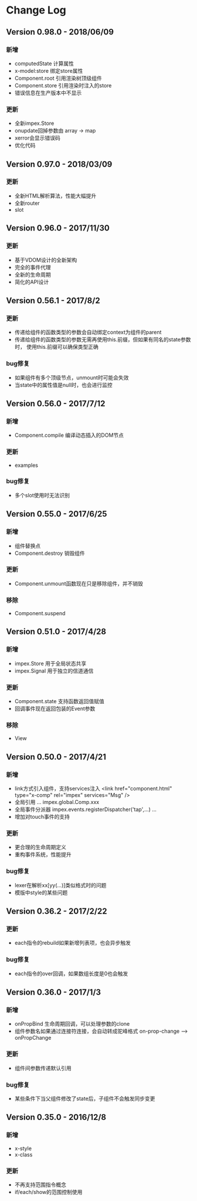 # Change Log
## Version 0.98.0 - 2018/06/09
### 新增
* computedState 计算属性
* x-model:store 绑定store属性
* Component.root 引用渲染树顶级组件
* Component.store 引用渲染时注入的store
* 错误信息在生产版本中不显示

### 更新
* 全新impex.Store
* onupdate回掉参数由 array -> map
* xerror会显示错误码
* 优化代码


## Version 0.97.0 - 2018/03/09
### 更新
* 全新HTML解析算法，性能大幅提升
* 全新router
* slot

## Version 0.96.0 - 2017/11/30
### 更新
* 基于VDOM设计的全新架构
* 完全的事件代理
* 全新的生命周期
* 简化的API设计


## Version 0.56.1 - 2017/8/2
### 更新
* 传递给组件的函数类型的参数会自动绑定context为组件的parent
* 传递给组件的函数类型的参数无需再使用this.前缀，但如果有同名的state参数时，
使用this.前缀可以确保类型正确

### bug修复
* 如果组件有多个顶级节点，unmount时可能会失效 
* 当state中的属性值是null时，也会进行监控

## Version 0.56.0 - 2017/7/12
### 新增
* Component.compile 编译动态插入的DOM节点

### 更新
* examples

### bug修复
* 多个slot使用时无法识别 


## Version 0.55.0 - 2017/6/25
### 新增
* <component is="compName" name="attr"></component> 组件替换点
* Component.destroy 销毁组件

### 更新
* Component.unmount函数现在只是移除组件，并不销毁

### 移除
* Component.suspend


## Version 0.51.0 - 2017/4/28
### 新增
* impex.Store 用于全局状态共享
* impex.Signal 用于独立的信道通信

### 更新
* Component.state 支持函数返回值赋值
* 回调事件现在返回包装的Event参数

### 移除
* View


## Version 0.50.0 - 2017/4/21
### 新增
* link方式引入组件，支持services注入 &lt;link href="component.html" type="x-comp" rel="impex"  services="Msg" /&gt;
* 全局引用
	<x-comp x-global="Comp"></x-comp>
	...
	impex.global.Comp.xxx
* 全局事件分派器
	impex.events.registerDispatcher('tap',...)
	...
	<div :tap="hello()"></div>
* 增加对touch事件的支持 

### 更新
* 更合理的生命周期定义
* 重构事件系统，性能提升

### bug修复
* lexer在解析xx[yy(...)]类似格式时的问题
* 模版中style的某些问题


## Version 0.36.2 - 2017/2/22
### 更新
* each指令的rebuild如果新增列表项，也会异步触发

### bug修复
* each指令的over回调，如果数组长度是0也会触发


## Version 0.36.0 - 2017/1/3
### 新增
* onPropBind 生命周期回调，可以处理参数的clone
* 组件参数名如果通过连接符连接，会自动转成驼峰格式 on-prop-change --> onPropChange

### 更新
* 组件间参数传递默认引用

### bug修复
* 某些条件下当父组件修改了state后，子组件不会触发同步变更


## Version 0.35.0 - 2016/12/8
### 新增
* x-style
* x-class

### 更新
* 不再支持范围指令概念
* if/each/show的范围控制使用<template>标签
* 优化解析流程

### 移除
* x-if-start/end
* x-each-start/end
* x-show-start/end

## Version 0.31.1 - 2016/12/5
### 新增
* x-else 指令
* 支持连接方式加载依赖组件
&lt;link href="component.html" type="x-comp" rel="impex" /&gt;

### 更新
* Transition的bug
* Transition新的回调 enter/postEnter,leave/postLeave
* 表达式包含\时的bug


## Version 0.31.0 beta - 2016/11/22
### 新增
* 局部样式
* slot标签
* Component.els
* Component.comps
* Component.el 
* ...

### 更新
* 组件和指令继承View
* 所有命名组件的顶级节点只有一个，就是组件标签自身
* ...

### 移除
* Component.view
* Component.on/emit/broadcast
* ...

## Version 0.30.0 beta3 - 2016/11/16
### 更新
* Component.data --> Component.state
* 组件属性提供三种传递方式: 
param 字符串传递
.param 类型传递
.param:sync 同步传递
* 一些bug
* each指令的参数传递和组件相同

## Version 0.30.0 beta2 - 2016/11/14
### 新增
* impex.component(name,url);
* impex.unitTest(viewId);

### 移除
* Component.templateURL

## Version 0.30.0 beta - 2016/11/8
### 新增
* 可以组件each
* each可以添加over回调
* 组件参数传递
* 组件参数验证
* DOM引用
* 子组件引用
* 可以控制是否在数据变更时刷新视图
* x-text指令
* 本地examples

### 更新
* 单向数据流
* 组件数据只在本域有效
* 子组件可以引用父组件传递的参数，并且会自动更新视图
* 新的生命周期
* 指令不再继承自组件，只是存在于组件域中
* 渲染结构

### 移除
* replace模式
* 组件cache
* 组件中的部分方法


## Version 0.20.0 beta5 - 2016/9/23
### bug修复
* 变更处理中会导致重复触发的问题

## Version 0.20.0 - 2016/7/7
### 更新
* 全新模型接口
* 性能提升
* 体积减小
* 所有demo

### bug修复
* x-each有时会出错


## Version 0.10.0 - 2016/3/30
### 新增
* x-each的for语法，用来循环数字：[begin] to [end] as k,v....

### bug修复
* x-each中的$index没有重置的问题


## Version 0.9.7 - 2016/3/24
### 新增
* Directive.priority属性，用于标识指令优先级

### 更新
* 当指令的顶级节点多于1个，指令的$view.el为null
* 过滤器 orderBy 区分了数字、字符以及其他 
* demos

### bug修复
* {{# }}表达式在某些情况下出错
* IE下兼容问题
* x-cloak
* x-if指令和x-each指令同时使用报错


## Version 0.9.6 - 2016/3/1
### 更新
* 优化预编译性能
* demos
* 组件被挂起后，并不会从组件树中移除
* if/show指令使用在被挂起组件中时无效

### bug修复
* IE下扫描器不稳定
* IE下文本域内的表达式无法渲染


## Version 0.9.4 - 2016/2/17
### 新增
* Component.$replace替换模式，如果为false，组件标签会保留只替换内部
* Component.onBeforeCompile 生命周期回调

### 更新
* demos


## Version 0.9.3 - 2016/2/1
### bug修复
* filterBy过滤器，对非字符串类型的key报错
* x-show指令无法使用基于CSS的transition


## Version 0.9.2 - 2016/1/28
### 新增
* 当组件模版的顶级元素超过1个时，会给出警告信息

### 更新
* 优化组件模版解析
* demos

### bug修复
* 词法分析器某些情况下会解析错误
* Component.destroy()时没有从组件列表中移除

### 移除(重要！)
* impex.findAll()



## Version 0.9.1 - 2016/1/15
### 新增
* x-on指令，以及冒号语法

### 更新
* 非重要更新
* demos

### bug修复
* Transition 某些条件下没有触发

### 移除(重要！)
* impex.ext.directives 中的单一事件指令


## Version 0.9.0 - 2016/1/14
### 新增
* Component.emit()，用于向上级组件发送事件
* Component.broadcast()，用于向下级组件广播事件
* Component.$view.on/off，用于视图事件的注册和解除
* 新增demo

### 更新
* 组件结构优化
* Component.on()不再进行视图事件注册，而是注册自定义事件
* each指令应用过滤器后，直接指向原始数据的引用，不再需要$origin
* 其他更新

### bug修复
* 被if指令隐藏的视图没有渲染

### 移除(重要！)
* 对IE8的支持


## Version 0.8.0 - 2016/1/7
### 新增
* 内置过滤器filterBy/limitBy/orderBy/json，可以用于表达式、指令以及each指令中
* Transition类，用于实现过渡效果，自定义指令或组件可以通过注入[Transitions]服务来实现
* each/if/show指令现在支持transition特性，用于指定CSS3或者javascript过渡
* impex.transition()接口，用于注册过渡回调
* 新增&更新大量demo

### 更新
* x-each/x-each-start语法变更，k=>v变为k,v
* each指令现在支持过滤器操作
* 视图的元素引用不再支持数组，而是单一元素el。如果组件模版有多个顶级节点，el为null
* filter现在支持类型参数，如果一个字符串参数没有带引号，则会被认为是一个变量，
filter参数中的变量变动也会引起视图的更新
* Component.find()现在返回数组
* 运行时视图上不会出现impex指令
* 一些性能提升

### bug修复
* show/if指令在最开始会闪一下
* 挂起组件重新显示时，重复构建模型

### 移除(重要！)
* Component.$view.elements
* Component.findD()



## Version 0.7.4 - 2015/12/30
### 新增
* 支持select标签多选模式时的x-model支持
* 支持x-model特性，debounce、number
* 新demo，演示debounce和number


## Version 0.7.3 - 2015/12/28
### 新增
* Component.watch现在支持*参数，可以响应任何属性的变化

### bug修复
* lexer某些场景解析错误
* 当x-each的数据源为多级变量，且多级变量都不存在时会报错

### 更新
* Component.watch的回调参数增加了变动变量的路径数组


## Version 0.7.2 - 2015/12/23
### 新增
* Component.$isolate 隔离列表，可以禁止组件属性修改时，自动广播给子组件
* impex.config 支持cacheable属性
* 新demos

### bug修复
* 当父组件修改了变量x，并且子组件视图中表达式引用了x(实际上引用的是子组件自身模型上的x)，子组件视图也会刷新
* destroyed 的组件没有从全局列表中去掉
* destroyed 的指令没有从父节点指令列表中去掉
* destroyed 的组件没有完全释放

### 更新
* 优化数据绑定性能


## Version 0.7.1 - 2015/12/21
### 新增
* 支持组件属性横线格式自动转为驼峰格式(Camel-Case)的组件属性，如 <x-comp my-prop="x"></x-comp> 组件就会自动拥有myProp属性

### 更新
* 优化数据绑定性能


## Version 0.7.0 - 2015/12/17
### 新增
* impex.config 支持logger属性
* 扩展日志器 impex.ext.console ，并可用0-4来精确控制日志级别
* 新增调试点，排错更方便

### 更新
* x-if指令隐藏的视图不会再响应数据绑定，直到恢复显示
* 全新日志系统，核心包不再包含日志器，减小核心包容量
* 使用日志必须依赖扩展日志器，具体方法见demo

### bug修复
* Component.suspend恢复时没有设置parent属性
* 创建组件时判断内置函数覆盖的错误

### 移除(重要！)
* impex.config 不在支持debug属性
* 核心包内的console


## Version 0.6.0 - 2015/12/11
### 新增
* impex.filter 过滤器定义
* impex.config 全局配置定义
* View.hasClass/addClass/removeClass/toggleClass
* 内置指令x-model，用于视图->模型的绑定
* 新的过滤器使用"goes to"语法 {{ ' Hello impex' => trim:side.cap}}
* 新的指令语法，可以让指令接收参数和过滤函数 directive[:param1:param2:...][.filter]
* 新的HTML表达式 {{# html}}
* 新demos

### 更新
* 内置指令x-bind，不再用于视图->模型的绑定，变为视图属性绑定 <a x-bind:href="address"></a>
* 警告信息需要开启debug

### bug修复
* 监控系统会导致x-each在某些情况下卡死
* 表达式中无法使用true/false等关键字
* HTML转换器无法切换到文本再切换到HTML标签

### 移除(重要！)
* impex.option
* impex.converter
* Converter


## Version 0.5.0 - 2015/12/04
### 新增
* Component.$restrict属性，用来定义组件的使用范围
* 新demos

### 更新
* Component.find()方法，支持递归查询
* 组件模版异步加载缓存机制，当同一个异步组件再次加载时，会变成同步
* 优化监控算法
* 视图中可能导致bug的代码

### bug修复
* 当子组件使用了父组件同一个对象引用时，修改父组件变量无法刷新子组件视图
* 两个表达式中的&nbsp;被忽略，比如{{a}}&nbsp;{{b}}

### 移除
* impex.option不在需要recurDepth参数


## Version 0.4.1 - 2015/11/23
### 新增
* Service.$host属性，用来访问服务宿主
* 新demos

### 更新
* 渲染器，提升性能
* 词法分析器，提升性能

### 移除
* XRouter.bind，不再需要首先bind组件了，见route demo


## Version 0.4.0 - 2015/11/19
### 新增
* x-if-start/end 指令，可以控制一组视图
* x-show-start/end 指令，可以控制一组视图
* 新demos

### 更新
* 视图模型，现在对$view的操作可以反馈到视图的每个顶级节点
* 词法分析器，现在可以在表达式中使用函数返回值作用域链，比如{{a(3-x).b[y+1]}}
* 构建器

### bug修复
* 扫描器的bug
* 某些条件下会导致watch无法获取正确值
* x-each某些条件下无效


## Version 0.3.2 - 2015/11/15
### 新增
* 组件/指令创建时，内置属性覆盖检查
* ViewModel.closest()，用于查找最近的祖先组件	
* tree2.html demo，演示父组件在子组件构建前，修改子组件数据域

### 更新
* debug系统，现在打开debug选项后可以动态跟踪所有组件和指令的状态信息，以帮助开发者检测程序

### bug修复
* 渲染器判断组件属性链可能会导致的错误
* 指令初始化后没有设置组件状态


## Version 0.3.0 - 2015/11/12
### 新增
* {{=CONTENT}}模版指令，用于引用组件内部内容
* {{=BINDPROPS}}模版指令，用于引用组件上所有属性
* impex.ext.directives 新增事件指令

### 更新
* 组件onDisplay调用时机
* 组件模版支持多个顶级节点作为视图
* 延迟x-each/-start指令获取数据源的时间，这样可以让父组件在onInit中修改each的数据源
* 现在所有指令共享一个View对象
* 增加扫描器效率

### bug修复
* 组件事件handler调用时丢失context的问题
* 部分组件创建时没有触发onCreate回调
* 修正watch匹配算法以及回调参数错误
* 无法修改input的value问题
* 内部工具错误

### 移除(重要!)
* 不再支持{{=tagBody}}模版标签，但，请看新增部分
* 核心包不再支持事件指令

## Version 0.2.0 - 2015/11/6
### 新增
* Component.findD查询指令接口
* Component.suspend挂起接口
* each performance demo，可以查看each的性能细节 

### 更新
* each指令算法，大幅提升each性能
* Component.find查询组件接口，支持*通配符
* 监控算法，优化模型响应流程

### bug修复
* 当watch一个数组时，数组内容变化后Component.watch回调参数错误
* IE8兼容相关


## Version 0.1.5 - 2015/11/4
### 新增
* 指令扩展
* x-each-start/end指令，用于段落循环
* 增加多个demo

### 更新
* 核心库不在支持x-bind指令
* 增强的x-bind指令
* 组件模版现在可以加载多个顶级元素


## Version 0.1.4 - 2015/10/30
### 新增
* ie8扩展

### 更新
* 部分对ie8的支持

### bug修复
* 监控对象没有释放
* IE observe监控死循环


## Version 0.1.3 - 2015/10/29
### 新增
* new examples
* 支持表达式中使用this关键字
* 组件模版可以使用{{=属性}}表达式来替换模版内容

### 更新
* impex.render入口的匿名组件也可以注入服务了

### bug修复
* Component.init重复执行报错的bug
* impex.render入口的匿名组件没有触发onCreate事件